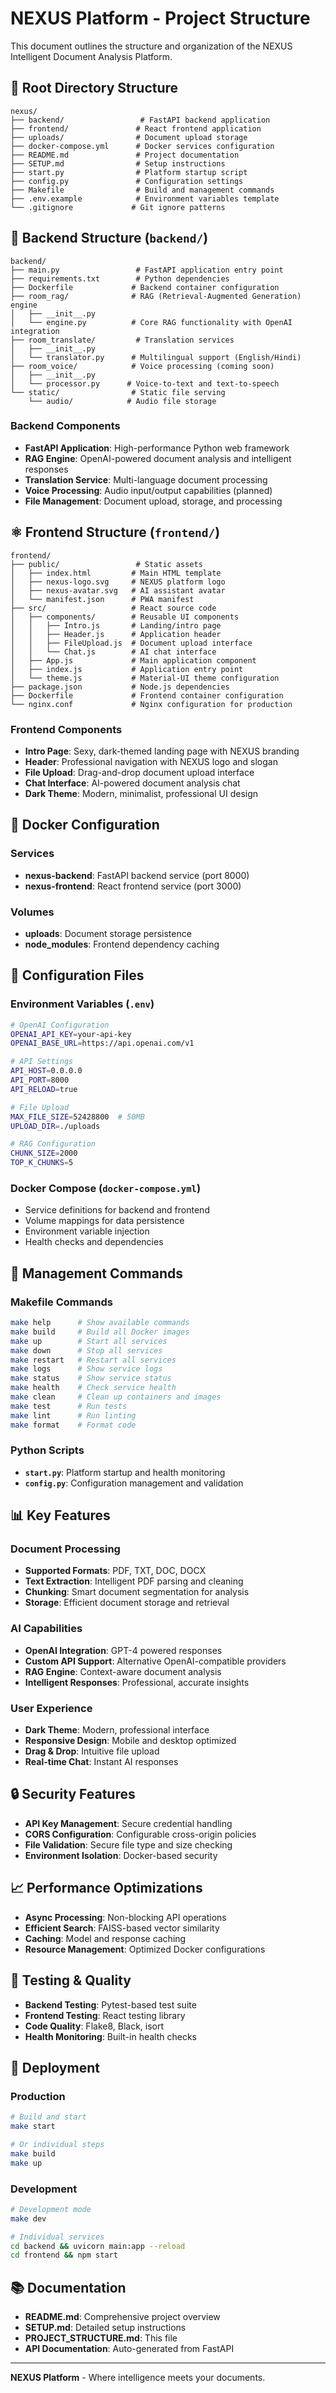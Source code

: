 # NEXUS Platform - Project Structure

This document outlines the structure and organization of the NEXUS Intelligent Document Analysis Platform.

## 📁 Root Directory Structure

```
nexus/
├── backend/                 # FastAPI backend application
├── frontend/               # React frontend application
├── uploads/                # Document upload storage
├── docker-compose.yml      # Docker services configuration
├── README.md               # Project documentation
├── SETUP.md                # Setup instructions
├── start.py                # Platform startup script
├── config.py               # Configuration settings
├── Makefile                # Build and management commands
├── .env.example            # Environment variables template
└── .gitignore             # Git ignore patterns
```

## 🐍 Backend Structure (`backend/`)

```
backend/
├── main.py                 # FastAPI application entry point
├── requirements.txt        # Python dependencies
├── Dockerfile             # Backend container configuration
├── room_rag/              # RAG (Retrieval-Augmented Generation) engine
│   ├── __init__.py
│   └── engine.py          # Core RAG functionality with OpenAI integration
├── room_translate/         # Translation services
│   ├── __init__.py
│   └── translator.py      # Multilingual support (English/Hindi)
├── room_voice/            # Voice processing (coming soon)
│   ├── __init__.py
│   └── processor.py      # Voice-to-text and text-to-speech
└── static/                # Static file serving
    └── audio/            # Audio file storage
```

### Backend Components

- **FastAPI Application**: High-performance Python web framework
- **RAG Engine**: OpenAI-powered document analysis and intelligent responses
- **Translation Service**: Multi-language document processing
- **Voice Processing**: Audio input/output capabilities (planned)
- **File Management**: Document upload, storage, and processing

## ⚛️ Frontend Structure (`frontend/`)

```
frontend/
├── public/                 # Static assets
│   ├── index.html         # Main HTML template
│   ├── nexus-logo.svg     # NEXUS platform logo
│   ├── nexus-avatar.svg   # AI assistant avatar
│   └── manifest.json      # PWA manifest
├── src/                   # React source code
│   ├── components/        # Reusable UI components
│   │   ├── Intro.js       # Landing/intro page
│   │   ├── Header.js      # Application header
│   │   ├── FileUpload.js  # Document upload interface
│   │   └── Chat.js        # AI chat interface
│   ├── App.js             # Main application component
│   ├── index.js           # Application entry point
│   └── theme.js           # Material-UI theme configuration
├── package.json           # Node.js dependencies
├── Dockerfile             # Frontend container configuration
└── nginx.conf             # Nginx configuration for production
```

### Frontend Components

- **Intro Page**: Sexy, dark-themed landing page with NEXUS branding
- **Header**: Professional navigation with NEXUS logo and slogan
- **File Upload**: Drag-and-drop document upload interface
- **Chat Interface**: AI-powered document analysis chat
- **Dark Theme**: Modern, minimalist, professional UI design

## 🐳 Docker Configuration

### Services

- **nexus-backend**: FastAPI backend service (port 8000)
- **nexus-frontend**: React frontend service (port 3000)

### Volumes

- **uploads**: Document storage persistence
- **node_modules**: Frontend dependency caching

## 🔧 Configuration Files

### Environment Variables (`.env`)

```bash
# OpenAI Configuration
OPENAI_API_KEY=your-api-key
OPENAI_BASE_URL=https://api.openai.com/v1

# API Settings
API_HOST=0.0.0.0
API_PORT=8000
API_RELOAD=true

# File Upload
MAX_FILE_SIZE=52428800  # 50MB
UPLOAD_DIR=./uploads

# RAG Configuration
CHUNK_SIZE=2000
TOP_K_CHUNKS=5
```

### Docker Compose (`docker-compose.yml`)

- Service definitions for backend and frontend
- Volume mappings for data persistence
- Environment variable injection
- Health checks and dependencies

## 🚀 Management Commands

### Makefile Commands

```bash
make help      # Show available commands
make build     # Build all Docker images
make up        # Start all services
make down      # Stop all services
make restart   # Restart all services
make logs      # Show service logs
make status    # Show service status
make health    # Check service health
make clean     # Clean up containers and images
make test      # Run tests
make lint      # Run linting
make format    # Format code
```

### Python Scripts

- **`start.py`**: Platform startup and health monitoring
- **`config.py`**: Configuration management and validation

## 📊 Key Features

### Document Processing

- **Supported Formats**: PDF, TXT, DOC, DOCX
- **Text Extraction**: Intelligent PDF parsing and cleaning
- **Chunking**: Smart document segmentation for analysis
- **Storage**: Efficient document storage and retrieval

### AI Capabilities

- **OpenAI Integration**: GPT-4 powered responses
- **Custom API Support**: Alternative OpenAI-compatible providers
- **RAG Engine**: Context-aware document analysis
- **Intelligent Responses**: Professional, accurate insights

### User Experience

- **Dark Theme**: Modern, professional interface
- **Responsive Design**: Mobile and desktop optimized
- **Drag & Drop**: Intuitive file upload
- **Real-time Chat**: Instant AI responses

## 🔒 Security Features

- **API Key Management**: Secure credential handling
- **CORS Configuration**: Configurable cross-origin policies
- **File Validation**: Secure file type and size checking
- **Environment Isolation**: Docker-based security

## 📈 Performance Optimizations

- **Async Processing**: Non-blocking API operations
- **Efficient Search**: FAISS-based vector similarity
- **Caching**: Model and response caching
- **Resource Management**: Optimized Docker configurations

## 🧪 Testing & Quality

- **Backend Testing**: Pytest-based test suite
- **Frontend Testing**: React testing library
- **Code Quality**: Flake8, Black, isort
- **Health Monitoring**: Built-in health checks

## 🚀 Deployment

### Production

```bash
# Build and start
make start

# Or individual steps
make build
make up
```

### Development

```bash
# Development mode
make dev

# Individual services
cd backend && uvicorn main:app --reload
cd frontend && npm start
```

## 📚 Documentation

- **README.md**: Comprehensive project overview
- **SETUP.md**: Detailed setup instructions
- **PROJECT_STRUCTURE.md**: This file
- **API Documentation**: Auto-generated from FastAPI

---

**NEXUS Platform** - Where intelligence meets your documents.

